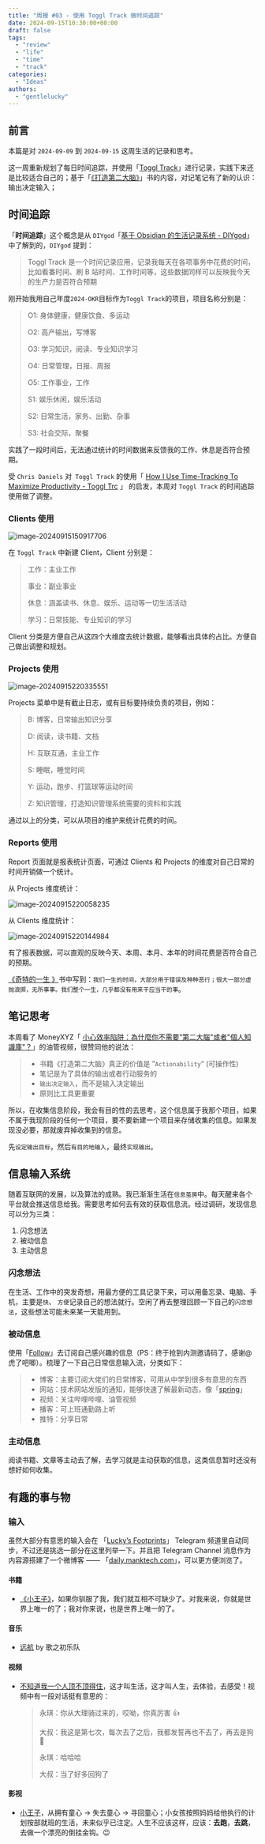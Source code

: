 ```yaml
---
title: "周报 #03 - 使用 Toggl Track 做时间追踪"
date: 2024-09-15T10:30:00+08:00
draft: false
tags: 
  - "review"
  - "life"
  - "time"
  - "track"
categories: 
  - "Ideas"
authors:
  - "gentlelucky"
---
```


## 前言

本篇是对 `2024-09-09` 到 `2024-09-15` 这周生活的记录和思考。

这一周重新规划了每日时间追踪，并使用「[Toggl Track](https://track.toggl.com/timer)」进行记录，实践下来还是比较适合自己的；基于「[《打造第二大脑》](https://book.douban.com/subject/36636224/)」书的内容，对记笔记有了新的认识：输出决定输入；

## 时间追踪

「**时间追踪**」这个概念是从 `DIYgod`「[基于 Obsidian 的生活记录系统 - DIYgod](https://diygod.cc/obsidian)」中了解到的，`DIYgod` 提到：

> Toggl Track 是一个时间记录应用，记录我每天在各项事务中花费的时间，比如看番时间、刷 B 站时间、工作时间等，这些数据同样可以反映我今天的生产力是否符合预期

刚开始我用自己年度`2024-OKR`目标作为`Toggl Track`的项目，项目名称分别是：

> O1: 身体健康，健康饮食、多运动
>
> O2: 高产输出，写博客
>
> O3: 学习知识，阅读、专业知识学习
>
> O4: 日常管理，日报、周报
>
> O5: 工作事业，工作
>
> S1: 娱乐休闲，娱乐活动
>
> S2: 日常生活，家务、出勤、杂事
>
> S3: 社会交际，聚餐

实践了一段时间后，无法通过统计的时间数据来反馈我的工作、休息是否符合预期。

受 `Chris Daniels` 对` Toggl Track` 的使用「 [How I Use Time-Tracking To Maximize Productivity - Toggl Trc](https://www.youtube.com/watch?v=2YUvKN2qIXM) 」
的启发，本周对 `Toggl Track` 的时间追踪使用做了调整。

### Clients 使用

![image-20240915150917706](https://image.gentlelucky.com/image-20240915150917706.png)

在 `Toggl Track` 中新建 Client，Client 分别是：

> 工作：主业工作
>
> 事业：副业事业
>
> 休息：涵盖读书、休息、娱乐、运动等一切生活活动
>
> 学习：日常技能、专业知识的学习

Client 分类是方便自己从这四个大维度去统计数据，能够看出具体的占比。方便自己做出调整和规划。

### Projects 使用

![image-20240915220335551](https://image.gentlelucky.com/image-20240915220335551.png)

Projects 菜单中是有截止日志，或有目标要持续负责的项目，例如：

> B: 博客，日常输出知识分享
>
> D: 阅读，读书籍、文档
>
> H: 互联互通，主业工作
>
> S: 睡眠，睡觉时间
>
> Y: 运动，跑步、打篮球等运动时间
>
> Z: 知识管理，打造知识管理系统需要的资料和实践

通过以上的分类，可以从项目的维护来统计花费的时间。

### Reports 使用

Report 页面就是报表统计页面，可通过 Clients 和 Projects 的维度对自己日常的时间开销做一个统计。

从 Projects 维度统计：

![image-20240915220058235](https://image.gentlelucky.com/image-20240915220058235.png)

从 Clients 维度统计：

![image-20240915220144984](https://image.gentlelucky.com/image-20240915220144984.png)

有了报表数据，可以直观的反映今天、本周、本月、本年的时间花费是否符合自己的预期。

[《奇特的一生 》](https://book.douban.com/subject/26829485/)书中写到：`我们一生的时间，大部分用于错误及种种恶行；很大一部分虚抛浪掷，无所事事。我们整个一生，几乎都没有用来干应当干的事`。

## 笔记思考

本周看了 MoneyXYZ「 [小心效率陷阱：為什麼你不需要"第二大腦"或者"個人知識庫"？](https://www.youtube.com/watch?v=5kNCcpM61eo)」的油管视频，很赞同他的说法：

> - 书籍《打造第二大脑》真正的价值是 ”`Actionability`“ (可操作性)
> - 笔记是为了具体的输出或者行动服务的
> - `输出决定输入`，而不是输入决定输出
> - 原则比工具更重要

所以，在收集信息阶段，我会有目的性的去思考，这个信息属于我那个项目，如果不属于我现阶段的任何一个项目，要不要新建一个项目来存储收集的信息。如果发现没必要，那就废弃掉收集到的信息。

先`设定输出目标`，然后`有目的地输入`，最终`实现输出`。

## 信息输入系统

随着互联网的发展，以及算法的成熟。我已渐渐生活在`信息茧房`中。每天醒来各个平台就会推送信息给我。需要思考如何去有效的获取信息流。经过调研，发现信息可以分为三类：

1. 闪念想法
2. 被动信息
3. 主动信息

### 闪念想法

在生活、工作中的突发奇想，用最方便的工具记录下来，可以用备忘录、电脑、手机，主要是`快`、 `方便`记录自己的想法就行。空闲了再去整理回顾一下自己的`闪念想法`，这些想法可能未来某一天能用到。

### 被动信息

使用「[Follow](https://follow.is/)」去订阅自己感兴趣的信息（PS：终于抢到内测邀请码了，感谢@虎了吧唧）。梳理了一下自己日常信息输入流，分类如下：

> - 博客：主要订阅大佬们的日常博客，可用从中学到很多有意思的东西
> - 网站：技术网站发版的通知，能够快速了解最新动态，像「[spring](https://sping.io)」
> - 视频：关注哔哩哔哩、油管视频
> - 播客：可上班通勤路上听
> - 推特：分享日常

### 主动信息

阅读书籍、文章等主动去了解，去学习就是主动获取的信息，这类信息暂时还没有想好如何收集。

## 有趣的事与物

### 输入

虽然大部分有意思的输入会在 「[Lucky’s Footprints](https://t.me/lucky_share_01)」 Telegram 频道里自动同步，不过还是挑选一部分在这里列举一下。并且把 Telegram Channel 消息作为内容源搭建了一个微博客 —— 「[daily.manktech.com](https://daily.manktech.com/)」，可以更方便浏览了。

#### 书籍

- [《小王子》](https://book.douban.com/subject/1084336/)，如果你驯服了我，我们就互相不可缺少了。对我来说，你就是世界上唯一的了；我对你来说，也是世界上唯一的了。

#### 音乐

- [远航](https://music.163.com/#/song?id=482919165) by 歌之初乐队

#### 视频

- [不知道我一个人顶不顶得住](https://www.bilibili.com/video/av113128952043794/?vd_source=5470b2ac24647c353a06fe1e5de58791)，这才叫生活，这才叫人生，去体验，去感受！视频中有一段对话挺有意思的：

  > 永琪：你从大理骑过来的，哎呦，你真厉害 👍
  >
  > 大叔：我这是第七次，每次去了之后，我都发誓再也不去了，再去是狗 🐶
  >
  > 永琪：哈哈哈
  >
  > 大叔：当了好多回狗了

#### 影视

- [小王子](https://movie.douban.com/subject/20645098/)，从拥有童心 -> 失去童心 -> 寻回童心；小女孩按照妈妈给他执行的计划按部就班的生活，未来似乎已注定。人生不应该这样，应该：**去跑**，**去跳**，去做一个漂亮的倒挂金钩。😉
